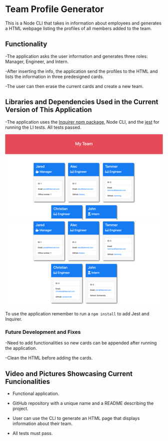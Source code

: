 # Team Profile Generator

This is a Node CLI that takes in information about employees and generates a HTML webpage listing the profiles of all members added to the team.


## Functionality

-The application asks the user information and generates three roles: Manager, Engineer, and Intern.

-After inserting the info, the application send the profiles to the HTML and lists the information in three predesigned cards.

-The user can then erase the current cards and create a new team.

## Libraries and Dependencies Used in the Current Version of This Application

-The application uses the [Inquirer npm package](https://github.com/SBoudrias/Inquirer.js/), Node CLI, and the [jest](https://jestjs.io/) for running the LI tests. All tests passed. 

![Employee Summary 1](./Assets/10-OOP-homework-demo-1.png)
![Employee Summary 2](./Assets/10-OOP-homework-demo-2.png)

To use the application remember to run a `npm install` to add Jest and Inquirer.


### Future Development and Fixes

-Need to add functionalities so new cards can be appended after running the application.

-Clean the HTML before adding the cards. 

## Video and Pictures Showcasing Current Funcionalities

* Functional application.

* GitHub repository with a unique name and a README describing the project.

* User can use the CLI to generate an HTML page that displays information about their team.

* All tests must pass.

